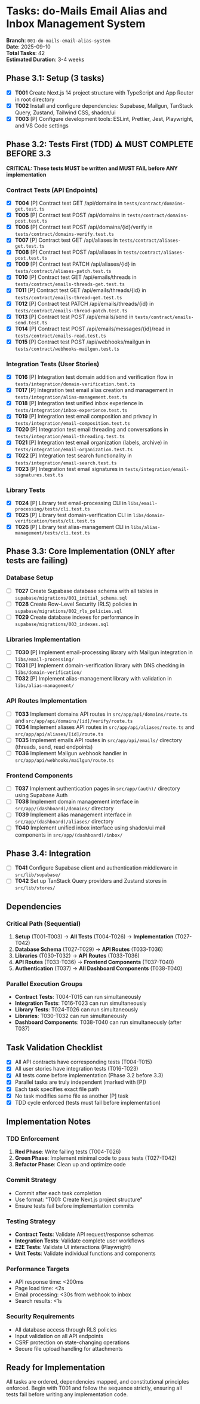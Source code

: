 # Tasks: do-Mails Email Alias and Inbox Management System

**Branch**: `001-do-mails-email-alias-system`  
**Date**: 2025-09-10  
**Total Tasks**: 42  
**Estimated Duration**: 3-4 weeks

## Phase 3.1: Setup (3 tasks)

- [x] **T001** Create Next.js 14 project structure with TypeScript and App Router in root directory
- [x] **T002** Install and configure dependencies: Supabase, Mailgun, TanStack Query, Zustand, Tailwind CSS, shadcn/ui
- [x] **T003** [P] Configure development tools: ESLint, Prettier, Jest, Playwright, and VS Code settings

## Phase 3.2: Tests First (TDD) ⚠️ MUST COMPLETE BEFORE 3.3

**CRITICAL: These tests MUST be written and MUST FAIL before ANY implementation**

### Contract Tests (API Endpoints)
- [x] **T004** [P] Contract test GET /api/domains in `tests/contract/domains-get.test.ts`
- [x] **T005** [P] Contract test POST /api/domains in `tests/contract/domains-post.test.ts`
- [x] **T006** [P] Contract test POST /api/domains/{id}/verify in `tests/contract/domains-verify.test.ts`
- [x] **T007** [P] Contract test GET /api/aliases in `tests/contract/aliases-get.test.ts`
- [x] **T008** [P] Contract test POST /api/aliases in `tests/contract/aliases-post.test.ts`
- [x] **T009** [P] Contract test PATCH /api/aliases/{id} in `tests/contract/aliases-patch.test.ts`
- [x] **T010** [P] Contract test GET /api/emails/threads in `tests/contract/emails-threads-get.test.ts`
- [x] **T011** [P] Contract test GET /api/emails/threads/{id} in `tests/contract/emails-thread-get.test.ts`
- [x] **T012** [P] Contract test PATCH /api/emails/threads/{id} in `tests/contract/emails-thread-patch.test.ts`
- [x] **T013** [P] Contract test POST /api/emails/send in `tests/contract/emails-send.test.ts`
- [x] **T014** [P] Contract test POST /api/emails/messages/{id}/read in `tests/contract/emails-read.test.ts`
- [x] **T015** [P] Contract test POST /api/webhooks/mailgun in `tests/contract/webhooks-mailgun.test.ts`

### Integration Tests (User Stories)
- [x] **T016** [P] Integration test domain addition and verification flow in `tests/integration/domain-verification.test.ts`
- [x] **T017** [P] Integration test email alias creation and management in `tests/integration/alias-management.test.ts`
- [x] **T018** [P] Integration test unified inbox experience in `tests/integration/inbox-experience.test.ts`
- [x] **T019** [P] Integration test email composition and privacy in `tests/integration/email-composition.test.ts`
- [x] **T020** [P] Integration test email threading and conversations in `tests/integration/email-threading.test.ts`
- [x] **T021** [P] Integration test email organization (labels, archive) in `tests/integration/email-organization.test.ts`
- [x] **T022** [P] Integration test search functionality in `tests/integration/email-search.test.ts`
- [x] **T023** [P] Integration test email signatures in `tests/integration/email-signatures.test.ts`

### Library Tests
- [x] **T024** [P] Library test email-processing CLI in `libs/email-processing/tests/cli.test.ts`
- [x] **T025** [P] Library test domain-verification CLI in `libs/domain-verification/tests/cli.test.ts`
- [x] **T026** [P] Library test alias-management CLI in `libs/alias-management/tests/cli.test.ts`

## Phase 3.3: Core Implementation (ONLY after tests are failing)

### Database Setup
- [ ] **T027** Create Supabase database schema with all tables in `supabase/migrations/001_initial_schema.sql`
- [ ] **T028** Create Row-Level Security (RLS) policies in `supabase/migrations/002_rls_policies.sql`
- [ ] **T029** Create database indexes for performance in `supabase/migrations/003_indexes.sql`

### Libraries Implementation
- [ ] **T030** [P] Implement email-processing library with Mailgun integration in `libs/email-processing/`
- [ ] **T031** [P] Implement domain-verification library with DNS checking in `libs/domain-verification/`
- [ ] **T032** [P] Implement alias-management library with validation in `libs/alias-management/`

### API Routes Implementation
- [ ] **T033** Implement domains API routes in `src/app/api/domains/route.ts` and `src/app/api/domains/[id]/verify/route.ts`
- [ ] **T034** Implement aliases API routes in `src/app/api/aliases/route.ts` and `src/app/api/aliases/[id]/route.ts`
- [ ] **T035** Implement emails API routes in `src/app/api/emails/` directory (threads, send, read endpoints)
- [ ] **T036** Implement Mailgun webhook handler in `src/app/api/webhooks/mailgun/route.ts`

### Frontend Components
- [ ] **T037** Implement authentication pages in `src/app/(auth)/` directory using Supabase Auth
- [ ] **T038** Implement domain management interface in `src/app/(dashboard)/domains/` directory
- [ ] **T039** Implement alias management interface in `src/app/(dashboard)/aliases/` directory
- [ ] **T040** Implement unified inbox interface using shadcn/ui mail components in `src/app/(dashboard)/inbox/`

## Phase 3.4: Integration

- [ ] **T041** Configure Supabase client and authentication middleware in `src/lib/supabase/`
- [ ] **T042** Set up TanStack Query providers and Zustand stores in `src/lib/stores/`

## Dependencies

### Critical Path (Sequential)
1. **Setup** (T001-T003) → **All Tests** (T004-T026) → **Implementation** (T027-T042)
2. **Database Schema** (T027-T029) → **API Routes** (T033-T036)
3. **Libraries** (T030-T032) → **API Routes** (T033-T036)
4. **API Routes** (T033-T036) → **Frontend Components** (T037-T040)
5. **Authentication** (T037) → **All Dashboard Components** (T038-T040)

### Parallel Execution Groups
- **Contract Tests**: T004-T015 can run simultaneously
- **Integration Tests**: T016-T023 can run simultaneously  
- **Library Tests**: T024-T026 can run simultaneously
- **Libraries**: T030-T032 can run simultaneously
- **Dashboard Components**: T038-T040 can run simultaneously (after T037)

## Task Validation Checklist

- [x] All API contracts have corresponding tests (T004-T015)
- [x] All user stories have integration tests (T016-T023)
- [x] All tests come before implementation (Phase 3.2 before 3.3)
- [x] Parallel tasks are truly independent (marked with [P])
- [x] Each task specifies exact file path
- [x] No task modifies same file as another [P] task
- [x] TDD cycle enforced (tests must fail before implementation)

## Implementation Notes

### TDD Enforcement
1. **Red Phase**: Write failing tests (T004-T026)
2. **Green Phase**: Implement minimal code to pass tests (T027-T042)
3. **Refactor Phase**: Clean up and optimize code

### Commit Strategy
- Commit after each task completion
- Use format: "T001: Create Next.js project structure"
- Ensure tests fail before implementation commits

### Testing Strategy
- **Contract Tests**: Validate API request/response schemas
- **Integration Tests**: Validate complete user workflows
- **E2E Tests**: Validate UI interactions (Playwright)
- **Unit Tests**: Validate individual functions and components

### Performance Targets
- API response time: <200ms
- Page load time: <2s
- Email processing: <30s from webhook to inbox
- Search results: <1s

### Security Requirements
- All database access through RLS policies
- Input validation on all API endpoints
- CSRF protection on state-changing operations
- Secure file upload handling for attachments

## Ready for Implementation

All tasks are ordered, dependencies mapped, and constitutional principles enforced. Begin with T001 and follow the sequence strictly, ensuring all tests fail before writing any implementation code.
